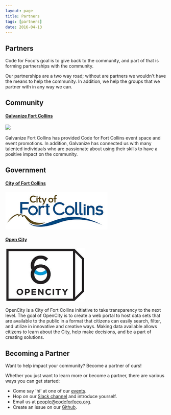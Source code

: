 ```yaml
---
layout: page
title: Partners
tags: [partners]
date: 2016-04-13
---
```


## Partners

Code for Foco's goal is to give back to the community, and part of that is forming partnerships with the community.

Our partnerships are a two way road; without are partners we wouldn't have the means to help the community. In addition, we help the groups that we partner with in any way we can.

## Community

#### [Galvanize Fort Collins](http://www.galvanize.com/campuses/fort-collins/)

<img src="http://www.galvanize.com/wp-content/themes/galvanize/img/galvanize-logo.svg" />

Galvanize Fort Collins has provided Code for Fort Collins event space and event promotions. In addition, Galvanize has connected us with many talented individuals who are passionate about using their skills to have a positive impact on the community.


## Government

#### [City of Fort Collins](http://www.fcgov.com/)

<img src="/assets/img/fortcollins.jpg" />

#### [Open City](http://www.fcgov.com/opencity/)

<img src="/assets/img/opencity.jpg" />

OpenCity is a City of Fort Collins initiative to take transparency to the next level. The goal of OpenCity is to create a web portal to host data sets that are available to the public in a format that citizens can easily search, filter, and utilize in innovative and creative ways. Making data available allows citizens to learn about the City, help make decisions, and be a part of creating solutions.


## Becoming a Partner

Want to help impact your community? Become a partner of ours!

Whether you just want to learn more or become a partner, there are various ways you can get started:

- Come say 'hi' at one of our [events](#events).
- Hop on our [Slack channel](https://codeforfoco.slack.com) and introduce yourself.
- Email us at [people@codeforfoco.org](mailto:people@codeforfoco.org).
- Create an issue on our [Github](https://github.com/codeforfoco).
